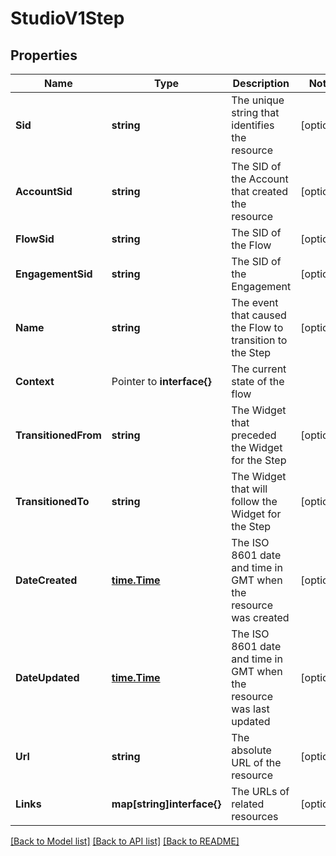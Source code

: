 # StudioV1Step

## Properties

Name | Type | Description | Notes
------------ | ------------- | ------------- | -------------
**Sid** | **string** | The unique string that identifies the resource |[optional] 
**AccountSid** | **string** | The SID of the Account that created the resource |[optional] 
**FlowSid** | **string** | The SID of the Flow |[optional] 
**EngagementSid** | **string** | The SID of the Engagement |[optional] 
**Name** | **string** | The event that caused the Flow to transition to the Step |[optional] 
**Context** | Pointer to **interface{}** | The current state of the flow |
**TransitionedFrom** | **string** | The Widget that preceded the Widget for the Step |[optional] 
**TransitionedTo** | **string** | The Widget that will follow the Widget for the Step |[optional] 
**DateCreated** | [**time.Time**](time.Time.md) | The ISO 8601 date and time in GMT when the resource was created |[optional] 
**DateUpdated** | [**time.Time**](time.Time.md) | The ISO 8601 date and time in GMT when the resource was last updated |[optional] 
**Url** | **string** | The absolute URL of the resource |[optional] 
**Links** | **map[string]interface{}** | The URLs of related resources |[optional] 

[[Back to Model list]](../README.md#documentation-for-models) [[Back to API list]](../README.md#documentation-for-api-endpoints) [[Back to README]](../README.md)


